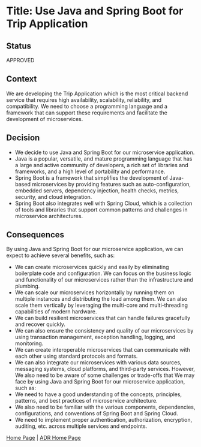 # Title: Use Java and Spring Boot for Trip Application

## Status

APPROVED

## Context

We are developing the Trip Application which is the most critical backend service that requires high availability, scalability, reliability, and compatibility. We need to choose a programming language and a framework that can support these requirements and facilitate the development of microservices.


## Decision

* We decide to use Java and Spring Boot for our microservice application. 
* Java is a popular, versatile, and mature programming language that has a large and active community of developers, a rich set of libraries and frameworks, and a high level of portability and performance. 
* Spring Boot is a framework that simplifies the development of Java-based microservices by providing features such as auto-configuration, embedded servers, dependency injection, health checks, metrics, security, and cloud integration. 
* Spring Boot also integrates well with Spring Cloud, which is a collection of tools and libraries that support common patterns and challenges in microservice architectures.


## Consequences

By using Java and Spring Boot for our microservice application, we can expect to achieve several benefits, such as:
* We can create microservices quickly and easily by eliminating boilerplate code and configuration. We can focus on the business logic and functionality of our microservices rather than the infrastructure and plumbing.
* We can scale our microservices horizontally by running them on multiple instances and distributing the load among them. We can also scale them vertically by leveraging the multi-core and multi-threading capabilities of modern hardware.
* We can build resilient microservices that can handle failures gracefully and recover quickly. 
* We can also ensure the consistency and quality of our microservices by using transaction management, exception handling, logging, and monitoring.
* We can create interoperable microservices that can communicate with each other using standard protocols and formats. 
* We can also integrate our microservices with various data sources, messaging systems, cloud platforms, and third-party services.
However, We also need to be aware of some challenges or trade-offs that We may face by using Java and Spring Boot for our microservice application, such as: 
* We need to have a good understanding of the concepts, principles, patterns, and best practices of microservice architecture. 
* We also need to be familiar with the various components, dependencies, configurations, and conventions of Spring Boot and Spring Cloud.
* We need to implement proper authentication, authorization, encryption, auditing, etc. across multiple services and endpoints.

[Home Page](../README.md) | [ADR Home Page](../Architecture_Decision_Reports)